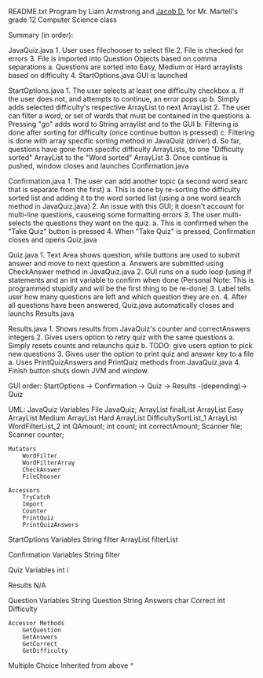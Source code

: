 README.txt
Program by Liam Armstrong and [Jacob D.](https://github.com/jacobdanovitch) for Mr. Martell's grade 12 Computer Science class

Summary (in order):

JavaQuiz.java
	1. User uses filechooser to select file
	2. File is checked for errors
	3. File is imported into Question Objects based on comma separations
		a. Questions are sorted into Easy, Medium or Hard arraylists based on difficulty
	4. StartOptions.java GUI is launched
	
StartOptions.java
	1. The user selects at least one difficulty checkbox
		a. If the user does not, and attempts to continue, an error pops up
		b. Simply adds selected difficulty's respective ArrayList to next ArrayList
	2. The user can filter a word, or set of words that must be contained in the questions
		a. Pressing "go" adds word to String arraylist and to the GUI
		b. Filtering is done after sorting for difficulty (once continue button is pressed)
		c. Filtering is done with array specific sorting method in JavaQuiz (driver)
		d. So far, questions have gone from specific difficulty ArrayLists, to one "Difficulty sorted" ArrayList to the "Word sorted" ArrayList
	3. Once continue is pushed, window closes and launches Confirmation.java

Confirmation.java
	1. The user can add another topic (a second word searc that is separate from the first)
		a. This is done by re-sorting the difficulty sorted list and adding it to the word sorted list (using a one word search method in JavaQuiz.java)
	2. An issue with this GUI; it doesn't account for multi-line questions, causeing some formatting errors
	3. The user multi-selects the questions they want on the quiz. 
		a. This is confirmed when the "Take Quiz" button is pressed
	4. When "Take Quiz" is pressed, Confirmation closes and opens Quiz.java
	
Quiz.java
	1. Text Area shows question, while buttons are used to submit answer and move to next question
		a. Answers are submitted using CheckAnswer method in JavaQuiz.java
	2. GUI runs on a sudo loop (using if statements and an int variable to confirm when done
		(Personal Note: This is programmed stupidly and will be the first thing to be re-done)
	3. Label tells user how many questions are left and which question they are on.
	4. After all questions have been answered, Quiz.java automatically closes and launchs Results.java
	
Results.java
	1. Shows results from JavaQuiz's counter and correctAnswers integers
	2. Gives users option to retry quiz with the same questions
		a. Simply resets counts and relaunchs quiz
		b. TODO: give users option to pick new questions
	3. Gives user the option to print quiz and answer key to a file 
		a. Uses PrintQuizAnswers and PrintQuiz methods from JavaQuiz.java
	4. Finish button shuts down JVM and window.
	
	
GUI order:
StartOptions -> Confirmation -> Quiz -> Results -(depending)-> Quiz

UML:
JavaQuiz
	Variables
		File JavaQuiz;
		ArrayList<Question> finalList
		ArrayList<Question> Easy
		ArrayList<Question> Medium
		ArrayList<Question> Hard
		ArrayList<Question> DifficultySortList_1
		ArrayList<Question> WordFilterList_2
		int QAmount;
		int count;
		int correctAmount;
		Scanner file;
		Scanner counter;
	
	Mutators
		WordFilter
		WordFilterArray
		CheckAnswer
		FileChooser
	
	Accessors
		TryCatch
		Import
		Counter
		PrintQuiz
		PrintQuizAnswers
		
StartOptions
	Variables
		String filter
		ArrayList<String> filterList

Confirmation
	Variables
		String filter

Quiz
	Variables
		int i

Results
	N/A
	
Question
	Variables
		String Question
		String Answers
		char Correct
		int Difficulty
	
	Accessor Methods
		GetQuestion
		GetAnswers
		GetCorrect
		GetDifficulty

Multiple Choice
	Inherited from above ^
